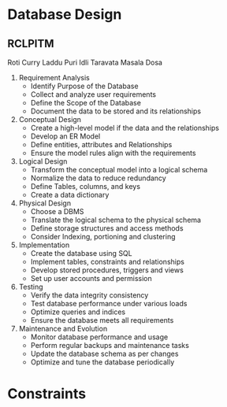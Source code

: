 # Database Design
## RCLPITM
Roti Curry Laddu Puri Idli Taravata Masala Dosa
1. Requirement Analysis
	- Identify Purpose of the Database
	- Collect and analyze user requirements
	- Define the Scope of the Database
	- Document the data to be stored and its relationships
2. Conceptual Design
	- Create a high-level model if the data and the relationships
	- Develop an ER Model
	- Define entities, attributes and Relationships
	- Ensure the model rules align with the requirements
3. Logical Design
	- Transform the conceptual model into a logical schema
	- Normalize the data to reduce redundancy
	- Define Tables, columns, and keys
	- Create a data dictionary
4. Physical Design
	- Choose a DBMS
	- Translate the logical schema to the physical schema
	- Define storage structures and access methods
	- Consider Indexing, portioning and clustering
5. Implementation
	- Create the database using SQL 
	- Implement tables, constraints and relationships
	- Develop stored procedures, triggers and views
	- Set up user accounts and permission
6. Testing
	- Verify the data integrity consistency
	- Test database performance under various loads
	- Optimize queries and indices
	- Ensure the database meets all requirements
7. Maintenance and Evolution
	- Monitor database performance and usage
	- Perform regular backups and maintenance tasks
	- Update the database schema as per changes
	- Optimize and tune the database periodically

# Constraints